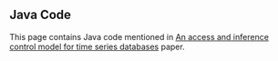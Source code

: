 ## Java Code

This page contains Java code mentioned in [An access and inference control model for time series databases](https://doi.org/10.1016/j.future.2018.09.057) paper.

